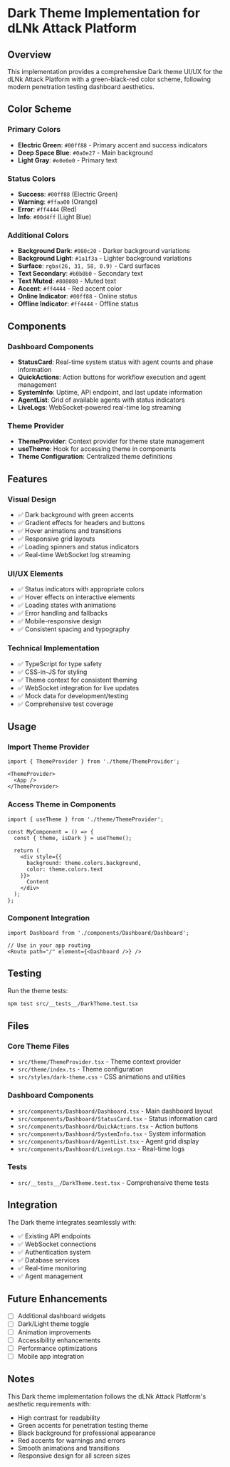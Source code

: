 # Dark Theme Implementation for dLNk Attack Platform

## Overview

This implementation provides a comprehensive Dark theme UI/UX for the dLNk Attack Platform with a green-black-red color scheme, following modern penetration testing dashboard aesthetics.

## Color Scheme

### Primary Colors
- **Electric Green**: `#00ff88` - Primary accent and success indicators
- **Deep Space Blue**: `#0a0e27` - Main background
- **Light Gray**: `#e0e0e0` - Primary text

### Status Colors
- **Success**: `#00ff88` (Electric Green)
- **Warning**: `#ffaa00` (Orange)
- **Error**: `#ff4444` (Red)
- **Info**: `#00d4ff` (Light Blue)

### Additional Colors
- **Background Dark**: `#080c20` - Darker background variations
- **Background Light**: `#1a1f3a` - Lighter background variations
- **Surface**: `rgba(26, 31, 58, 0.9)` - Card surfaces
- **Text Secondary**: `#b0b0b0` - Secondary text
- **Text Muted**: `#808080` - Muted text
- **Accent**: `#ff4444` - Red accent color
- **Online Indicator**: `#00ff88` - Online status
- **Offline Indicator**: `#ff4444` - Offline status

## Components

### Dashboard Components
- **StatusCard**: Real-time system status with agent counts and phase information
- **QuickActions**: Action buttons for workflow execution and agent management
- **SystemInfo**: Uptime, API endpoint, and last update information
- **AgentList**: Grid of available agents with status indicators
- **LiveLogs**: WebSocket-powered real-time log streaming

### Theme Provider
- **ThemeProvider**: Context provider for theme state management
- **useTheme**: Hook for accessing theme in components
- **Theme Configuration**: Centralized theme definitions

## Features

### Visual Design
- ✅ Dark background with green accents
- ✅ Gradient effects for headers and buttons
- ✅ Hover animations and transitions
- ✅ Responsive grid layouts
- ✅ Loading spinners and status indicators
- ✅ Real-time WebSocket log streaming

### UI/UX Elements
- ✅ Status indicators with appropriate colors
- ✅ Hover effects on interactive elements
- ✅ Loading states with animations
- ✅ Error handling and fallbacks
- ✅ Mobile-responsive design
- ✅ Consistent spacing and typography

### Technical Implementation
- ✅ TypeScript for type safety
- ✅ CSS-in-JS for styling
- ✅ Theme context for consistent theming
- ✅ WebSocket integration for live updates
- ✅ Mock data for development/testing
- ✅ Comprehensive test coverage

## Usage

### Import Theme Provider
```tsx
import { ThemeProvider } from './theme/ThemeProvider';

<ThemeProvider>
  <App />
</ThemeProvider>
```

### Access Theme in Components
```tsx
import { useTheme } from './theme/ThemeProvider';

const MyComponent = () => {
  const { theme, isDark } = useTheme();

  return (
    <div style={{
      background: theme.colors.background,
      color: theme.colors.text
    }}>
      Content
    </div>
  );
};
```

### Component Integration
```tsx
import Dashboard from './components/Dashboard/Dashboard';

// Use in your app routing
<Route path="/" element={<Dashboard />} />
```

## Testing

Run the theme tests:
```bash
npm test src/__tests__/DarkTheme.test.tsx
```

## Files

### Core Theme Files
- `src/theme/ThemeProvider.tsx` - Theme context provider
- `src/theme/index.ts` - Theme configuration
- `src/styles/dark-theme.css` - CSS animations and utilities

### Dashboard Components
- `src/components/Dashboard/Dashboard.tsx` - Main dashboard layout
- `src/components/Dashboard/StatusCard.tsx` - Status information card
- `src/components/Dashboard/QuickActions.tsx` - Action buttons
- `src/components/Dashboard/SystemInfo.tsx` - System information
- `src/components/Dashboard/AgentList.tsx` - Agent grid display
- `src/components/Dashboard/LiveLogs.tsx` - Real-time logs

### Tests
- `src/__tests__/DarkTheme.test.tsx` - Comprehensive theme tests

## Integration

The Dark theme integrates seamlessly with:
- ✅ Existing API endpoints
- ✅ WebSocket connections
- ✅ Authentication system
- ✅ Database services
- ✅ Real-time monitoring
- ✅ Agent management

## Future Enhancements

- [ ] Additional dashboard widgets
- [ ] Dark/Light theme toggle
- [ ] Animation improvements
- [ ] Accessibility enhancements
- [ ] Performance optimizations
- [ ] Mobile app integration

## Notes

This Dark theme implementation follows the dLNk Attack Platform's aesthetic requirements with:
- High contrast for readability
- Green accents for penetration testing theme
- Black background for professional appearance
- Red accents for warnings and errors
- Smooth animations and transitions
- Responsive design for all screen sizes